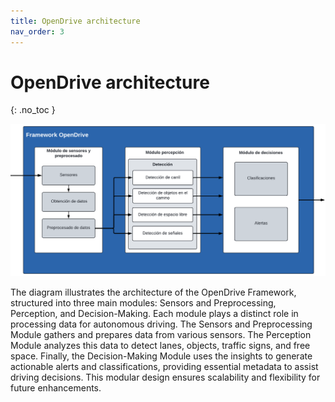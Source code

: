 ```yaml
---
title: OpenDrive architecture
nav_order: 3
---
```


# OpenDrive architecture
{: .no_toc }

![OpenDrive architecture](assets/Framework-Architecture.png)

The diagram illustrates the architecture of the OpenDrive Framework, structured into three main modules: Sensors and Preprocessing, Perception, and Decision-Making. Each module plays a distinct role in processing data for autonomous driving. The Sensors and Preprocessing Module gathers and prepares data from various sensors. The Perception Module analyzes this data to detect lanes, objects, traffic signs, and free space. Finally, the Decision-Making Module uses the insights to generate actionable alerts and classifications, providing essential metadata to assist driving decisions. This modular design ensures scalability and flexibility for future enhancements.
